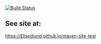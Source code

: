 [![Build Status](https://travis-ci.org/Elisedlund/maven-site-test.svg?branch=master)](https://travis-ci.org/Elisedlund/maven-site-test)

## See site at:

https://Elisedlund.github.io/maven-site-test
